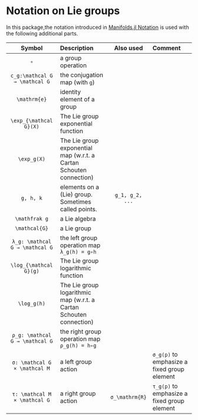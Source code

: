 # Notation on Lie groups

In this package,the notation introduced in [Manifolds.jl Notation](https://juliamanifolds.github.io/Manifolds.jl/latest/misc/notation.html) is used with the following additional parts.

| Symbol | Description | Also used | Comment |
|:----:|:--------------- |:----:|:--- |
| ``∘`` | a group operation | | |
| ``c_g:\mathcal G → \mathcal G`` | the conjugation map (with `g`) | | |
| ``\mathrm{e}`` | identity element of a group | | |
| ``\exp_{\mathcal G}(X)`` | The Lie group exponential function | | |
| ``\exp_g(X)`` | The Lie group exponential map (w.r.t. a Cartan Schouten connection) | | |
| ``g, h, k`` | elements on a (Lie) group. Sometimes called points. | ``g_1, g_2, ...`` | |
| ``\mathfrak g`` | a Lie algebra | | |
| ``\mathcal{G}`` | a Lie group | | |
| ``λ_g: \mathcal G → \mathcal G`` | the left group operation map ``λ_g(h) = g∘h`` | | |
| ``\log_{\mathcal G}(g)`` | The Lie group logarithmic function | | |
| ``\log_g(h)`` | The Lie group logarithmic map (w.r.t. a Cartan Schouten connection) | | |
| ``ρ_g: \mathcal G → \mathcal G`` | the right group operation map ``ρ_g(h) = h∘g`` | | |
| ``σ: \mathcal G × \mathcal M`` | a left group action | | ``σ_g(p)`` to emphasize a fixed group element |
| ``τ: \mathcal M × \mathcal G`` | a right group action | ``σ_\mathrm{R}`` | ``τ_g(p)`` to emphasize a fixed group element |
